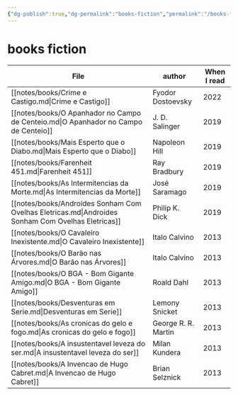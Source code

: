 ```yaml
---
{"dg-publish":true,"dg-permalink":"books-fiction","permalink":"/books-fiction/","dgHomeLink":true,"dgPassFrontmatter":false,"dgShowBacklinks":true,"dgShowLocalGraph":false}
---
```


# books fiction

| File                                                                                              | author              | When I read |
| ------------------------------------------------------------------------------------------------- | ------------------- | ----------- |
| [[notes/books/Crime e Castigo.md\|Crime e Castigo]]                                               | Fyodor Dostoevsky   | 2022        |
| [[notes/books/O Apanhador no Campo de Centeio.md\|O Apanhador no Campo de Centeio]]               | J. D. Salinger      | 2019        |
| [[notes/books/Mais Esperto que o Diabo.md\|Mais Esperto que o Diabo]]                             | Napoleon Hill       | 2019        |
| [[notes/books/Farenheit 451.md\|Farenheit 451]]                                                   | Ray Bradbury        | 2019        |
| [[notes/books/As Intermitencias da Morte.md\|As Intermitencias da Morte]]                         | José Saramago       | 2019        |
| [[notes/books/Androides Sonham Com Ovelhas Eletricas.md\|Androides Sonham Com Ovelhas Eletricas]] | Philip K. Dick      | 2019        |
| [[notes/books/O Cavaleiro Inexistente.md\|O Cavaleiro Inexistente]]                               | Italo Calvino       | 2013        |
| [[notes/books/O Barão nas Árvores.md\|O Barão nas Árvores]]                                       | Italo Calvino       | 2013        |
| [[notes/books/O BGA - Bom Gigante Amigo.md\|O BGA - Bom Gigante Amigo]]                           | Roald Dahl          | 2013        |
| [[notes/books/Desventuras em Serie.md\|Desventuras em Serie]]                                     | Lemony Snicket      | 2013        |
| [[notes/books/As cronicas do gelo e fogo.md\|As cronicas do gelo e fogo]]                         | George R. R. Martin | 2013        |
| [[notes/books/A insustentavel leveza do ser.md\|A insustentavel leveza do ser]]                   | Milan Kundera       | 2013        |
| [[notes/books/A Invencao de Hugo Cabret.md\|A Invencao de Hugo Cabret]]                           | Brian Selznick      | 2013        |
